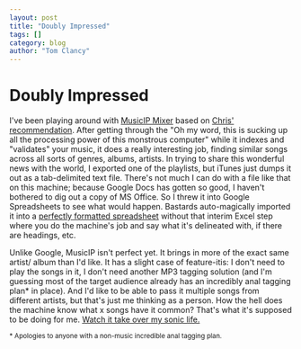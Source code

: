 ```yaml
---
layout: post
title: "Doubly Impressed"
tags: []
category: blog
author: "Tom Clancy"
---
```


# Doubly Impressed

I've been playing around with <a href="http://www.musicip.com/mixer/index.jsp" target="_blank">MusicIP Mixer</a> based on <a href="http://savetherobot.wordpress.com/2008/01/12/music-recommender-news-take-your-taste-with-you/" target="_blank">Chris' recommendation</a>. After getting through the "Oh my word, this is sucking up all the processing power of this monstrous computer" while it indexes and "validates" your music, it does a really interesting job, finding similar songs across all sorts of genres, albums, artists. In trying to share this wonderful news with the world, I exported one of the playlists, but iTunes just dumps it out as a tab-delimited text file. There's not much I can do with a file like that on this machine; because Google Docs has gotten so good, I haven't bothered to dig out a copy of MS Office. So I threw it into Google Spreadsheets to see what would happen. Bastards auto-magically imported it into a <a href="http://spreadsheets.google.com/pub?key=pKxn5CIHH9IJl_gJOJNSLOw" target="_blank">perfectly formatted spreadsheet</a> without that interim Excel step where you do the machine's job and say what it's delineated with, if there are headings, etc.

Unlike Google, MusicIP isn't perfect yet. It brings in more of the exact same artist/ album than I'd like. It has a slight case of feature-itis: I don't need to play the songs in it, I don't need another MP3 tagging solution (and I'm guessing most of the target audience already has an incredibly anal tagging plan* in place). And I'd like to be able to pass it multiple songs from different artists, but that's just me thinking as a person. How the hell does the machine know what x songs have it common? That's what it's supposed to be doing for me. <a href="http://www.last.fm/user/yerfatma/" target="_blank">Watch it take over my sonic life.</a>

<small>* Apologies to anyone with a non-music incredible anal tagging plan.</small>
